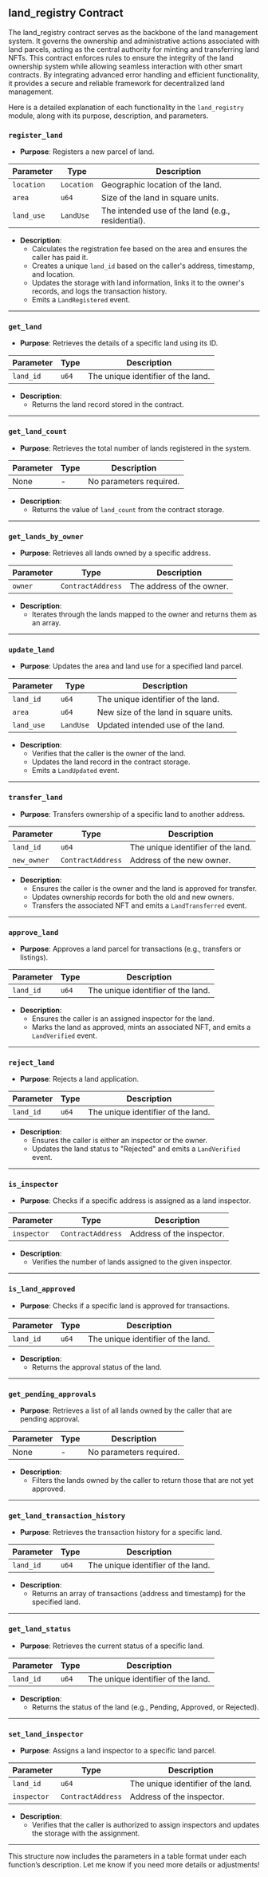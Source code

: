 ## land_registry Contract

The land_registry contract serves as the backbone of the land management system. It governs the ownership and administrative actions associated with land parcels, acting as the central authority for minting and transferring land NFTs. This contract enforces rules to ensure the integrity of the land ownership system while allowing seamless interaction with other smart contracts. By integrating advanced error handling and efficient functionality, it provides a secure and reliable framework for decentralized land management.

Here is a detailed explanation of each functionality in the `land_registry` module, along with its purpose, description, and parameters.

### **`register_land`**

- **Purpose**: Registers a new parcel of land.

| Parameter  | Type       | Description                                       |
| ---------- | ---------- | ------------------------------------------------- |
| `location` | `Location` | Geographic location of the land.                  |
| `area`     | `u64`      | Size of the land in square units.                 |
| `land_use` | `LandUse`  | The intended use of the land (e.g., residential). |

- **Description**:
  - Calculates the registration fee based on the area and ensures the caller has paid it.
  - Creates a unique `land_id` based on the caller's address, timestamp, and location.
  - Updates the storage with land information, links it to the owner's records, and logs the transaction history.
  - Emits a `LandRegistered` event.

---

### **`get_land`**

- **Purpose**: Retrieves the details of a specific land using its ID.

| Parameter | Type  | Description                        |
| --------- | ----- | ---------------------------------- |
| `land_id` | `u64` | The unique identifier of the land. |

- **Description**:
  - Returns the land record stored in the contract.

---

### **`get_land_count`**

- **Purpose**: Retrieves the total number of lands registered in the system.

| Parameter | Type | Description             |
| --------- | ---- | ----------------------- |
| None      | -    | No parameters required. |

- **Description**:
  - Returns the value of `land_count` from the contract storage.

---

### **`get_lands_by_owner`**

- **Purpose**: Retrieves all lands owned by a specific address.

| Parameter | Type              | Description               |
| --------- | ----------------- | ------------------------- |
| `owner`   | `ContractAddress` | The address of the owner. |

- **Description**:
  - Iterates through the lands mapped to the owner and returns them as an array.

---

### **`update_land`**

- **Purpose**: Updates the area and land use for a specified land parcel.

| Parameter  | Type      | Description                           |
| ---------- | --------- | ------------------------------------- |
| `land_id`  | `u64`     | The unique identifier of the land.    |
| `area`     | `u64`     | New size of the land in square units. |
| `land_use` | `LandUse` | Updated intended use of the land.     |

- **Description**:
  - Verifies that the caller is the owner of the land.
  - Updates the land record in the contract storage.
  - Emits a `LandUpdated` event.

---

### **`transfer_land`**

- **Purpose**: Transfers ownership of a specific land to another address.

| Parameter   | Type              | Description                        |
| ----------- | ----------------- | ---------------------------------- |
| `land_id`   | `u64`             | The unique identifier of the land. |
| `new_owner` | `ContractAddress` | Address of the new owner.          |

- **Description**:
  - Ensures the caller is the owner and the land is approved for transfer.
  - Updates ownership records for both the old and new owners.
  - Transfers the associated NFT and emits a `LandTransferred` event.

---

### **`approve_land`**

- **Purpose**: Approves a land parcel for transactions (e.g., transfers or listings).

| Parameter | Type  | Description                        |
| --------- | ----- | ---------------------------------- |
| `land_id` | `u64` | The unique identifier of the land. |

- **Description**:
  - Ensures the caller is an assigned inspector for the land.
  - Marks the land as approved, mints an associated NFT, and emits a `LandVerified` event.

---

### **`reject_land`**

- **Purpose**: Rejects a land application.

| Parameter | Type  | Description                        |
| --------- | ----- | ---------------------------------- |
| `land_id` | `u64` | The unique identifier of the land. |

- **Description**:
  - Ensures the caller is either an inspector or the owner.
  - Updates the land status to "Rejected" and emits a `LandVerified` event.

---

### **`is_inspector`**

- **Purpose**: Checks if a specific address is assigned as a land inspector.

| Parameter   | Type              | Description               |
| ----------- | ----------------- | ------------------------- |
| `inspector` | `ContractAddress` | Address of the inspector. |

- **Description**:
  - Verifies the number of lands assigned to the given inspector.

---

### **`is_land_approved`**

- **Purpose**: Checks if a specific land is approved for transactions.

| Parameter | Type  | Description                        |
| --------- | ----- | ---------------------------------- |
| `land_id` | `u64` | The unique identifier of the land. |

- **Description**:
  - Returns the approval status of the land.

---

### **`get_pending_approvals`**

- **Purpose**: Retrieves a list of all lands owned by the caller that are pending approval.

| Parameter | Type | Description             |
| --------- | ---- | ----------------------- |
| None      | -    | No parameters required. |

- **Description**:
  - Filters the lands owned by the caller to return those that are not yet approved.

---

### **`get_land_transaction_history`**

- **Purpose**: Retrieves the transaction history for a specific land.

| Parameter | Type  | Description                        |
| --------- | ----- | ---------------------------------- |
| `land_id` | `u64` | The unique identifier of the land. |

- **Description**:
  - Returns an array of transactions (address and timestamp) for the specified land.

---

### **`get_land_status`**

- **Purpose**: Retrieves the current status of a specific land.

| Parameter | Type  | Description                        |
| --------- | ----- | ---------------------------------- |
| `land_id` | `u64` | The unique identifier of the land. |

- **Description**:
  - Returns the status of the land (e.g., Pending, Approved, or Rejected).

---

### **`set_land_inspector`**

- **Purpose**: Assigns a land inspector to a specific land parcel.

| Parameter   | Type              | Description                        |
| ----------- | ----------------- | ---------------------------------- |
| `land_id`   | `u64`             | The unique identifier of the land. |
| `inspector` | `ContractAddress` | Address of the inspector.          |

- **Description**:
  - Verifies that the caller is authorized to assign inspectors and updates the storage with the assignment.

---

This structure now includes the parameters in a table format under each function’s description. Let me know if you need more details or adjustments!
